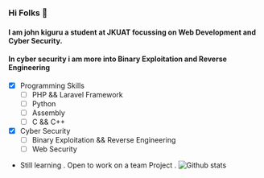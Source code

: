 ### Hi Folks 👋
#### I am john kiguru a student at JKUAT focussing on Web Development and Cyber Security.
#### In cyber security i am  more into Binary Exploitation and Reverse Engineering
<!--
**jkiguru/jkiguru** is a ✨ _special_ ✨ repository because its `README.md` (this file) appears on your GitHub profile.

Here are some ideas to get you started:

- 🔭 I’m currently working on ...
- 🌱 I’m currently learning ...
- 👯 I’m looking to collaborate on ...
- 🤔 I’m looking for help with ...
- 💬 Ask me about ...
- 📫 How to reach me: ...
- 😄 Pronouns: ...
- ⚡ Fun fact: ...
-->
   * [x] Programming Skills 
      * [ ] PHP && Laravel Framework
      * [ ] Python
      * [ ] Assembly
      * [ ] C && C++
   * [x] Cyber Security
      * [ ] Binary Exploitation && Reverse Engineering
      * [ ] Web Security
   - Still learning . Open to work on a team Project .
   ![Github stats](https://github-readme-stats.vercel.app/api?username=jkiguru)
